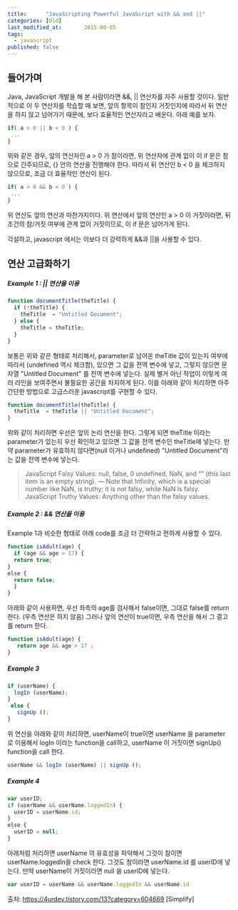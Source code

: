 ```yaml
---
title:      "JavaScripting Powerful JavaScript with && and ||"
categories: [Old]
last_modified_at:       2015-08-05
tags:
  - javascript
published: false
---
```


## 들어가며

Java, JavaScript 개발을 해 본 사람이라면 &&, &#124;&#124; 연산자를 자주 사용할 것이다. 일반적으로 이 두 연산자를 학습할 때 보면, 앞의 항목이 참인지 거짓인지에 따라서 뒤 연산을 하지 않고 넘어가기 때문에, 보다 효율적인 연산자라고 배운다. 아래 예를 보자.

```js
if( a > 0 || b < 0 ) {
 ...
}
```

위와 같은 경우, 앞의 연산자인 a > 0 가 참이라면, 위 연산자에 관계 없이 이 if 문은 참으로 간주되므로, {} 안의 연산을 진행해야 한다. 따라서 뒤 연산인 b < 0 을 체크하지 않으므로, 조금 더 효율적인 연산이 된다. 

```js
if( a > 0 && b < 0 ) {
 ...
}
```

위 연산도 앞의 연산과 마찬가지이다. 위 연산에서 앞의 연산인 a > 0 이 거짓이라면, 뒤 조건의 참/거짓 여부에 관계 없이 거짓이므로, 이 if 문은 넘어가게 된다. 



각설하고, javascript 에서는 이보다 더 강력하게 &&과 &#124;&#124;을 사용할 수 있다. 

## 연산 고급화하기

##### Example 1 : || 연산을 이용

```js
function documentTitle(theTitle) {
​  if (!theTitle) {
    theTitle  = "Untitled Document";
  } else {
    theTitle = theTitle;
  }
}
```

보통은 위와 같은 형태로 처리해서, parameter로 넘어온 theTitle 값이 있는지 여부에 따라서 (undefined 역시 체크함), 있으면 그 값을 전역 변수에 넣고, 그렇지 않으면 문자열 "Untitled Document" 를 전역 변수에 넣는다. 실제 별거 아닌 작업이 이렇게 여러 라인을 보여주면서 불필요한 공간을 차지하게 된다. 이를 아래와 같이 처리하면 아주 간단한 방법으로 고급스러운 javascript를 구현할 수 있다.

```js
function documentTitle(theTitle) {
  theTitle  = theTitle || "Untitled Document";
}
```
위와 같이 처리하면 우선은 앞의 논리 연산을 한다. 그렇게 되면 theTitle 이라는 parameter가 있는지 우선 확인하고 있으면 그 값을 전역 변수인 theTitle에 넣는다. 만약 parameter가 유효하지 않다면(null 이거나 undefined) "Untitled Document"라는 값을 전역 변수에 넣는다.


>JavaScript Falsy Values: null, false, 0 undefined, NaN, and “” (this last item is an empty string).
— Note that Infinity, which is a special number like NaN, is truthy; it is not falsy, while NaN is falsy.
JavaScript Truthy Values: Anything other than the falsy values.



##### Example 2 : && 연산을 이용

Example 1과 비슷한 형태로 아래 code를 조금 더 간략하고 편하게 사용할 수 있다.

```js
function isAdult(age) {
  if (age && age > 17) {
  return true;
}
​else {
  return false;
  }
}
```
아래와 같이 사용하면, 우선 좌측의 age를 검사해서 false이면, 그대로 false를 return 한다. (우측 연산은 하지 않음) 그러나 앞의 연산이 true이면, 우측 연산을 해서 그 결고를 return 한다. 
```js
function isAdult(age) {
   return age && age > 17 ;
}
```


##### Example 3
```js
if (userName) {
  logIn (userName);
}
 else {
   signUp ();
}
```
위 연산을 아래와 같이 처리하면, userName이 true이면 userName 을 parameter 로 이용해서 logIn 이라는 function을 call하고, userName 이 거짓이면 signUp() function을 call 한다.
```js
userName && logIn (userName) || signUp ();
```



##### Example 4
```js
var userID;
​if (userName && userName.loggedIn) {
  userID = userName.id;
}
​else {
  userID = null;
}
```
아래처럼 처리하면 userName 의 유효성을 파악해서 그것이 참이면 userName.loggedIn을 check 한다. 그것도 참이라면 userName.id 를 userID에 넣는다. 만약 userName이 거짓이라면 null 을 userID에 넣는다.
```js
var userID = userName && userName.loggedIn && userName.id
```

출처: https://4urdev.tistory.com/13?category=604669 [Simplify]